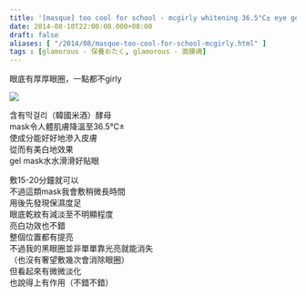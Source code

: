```yaml
---
title: '[masque] too cool for school - mcgirly whitening 36.5°C± eye gel mask'
date: 2014-08-10T22:00:00.000+08:00
draft: false
aliases: [ "/2014/08/masque-too-cool-for-school-mcgirly.html" ]
tags : [glamorous - 保養おたく, glamorous - 面膜魂]
---
```


眼底有厚厚眼圈，一點都不girly  

![](/images/tcfcmsgirlyeye.jpg)

含有막걸리（韓國米酒）酵母  
mask令人體肌膚降溫至36.5°C±  
使成分能好好地滲入皮膚  
從而有美白地效果  
gel mask水水滑滑好貼眼

  

敷15-20分鐘就可以  
不過這類mask我會敷稍微長時間  
用後先發現保濕度足  
眼底乾紋有減淡至不明顯程度  
亮白功效也不錯  
整個位置都有提亮  
不過我的黑眼圈並非單單靠光亮就能消失  
（也沒有奢望敷幾次會消除眼圈）  
但看起來有微微淡化  
也說得上有作用（不錯不錯）
